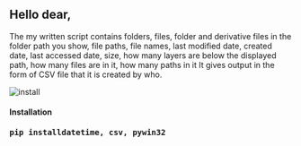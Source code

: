 <h2>Hello dear,</h2> 
<p>The my written script contains folders, files, folder and derivative files in the folder path you show, file paths, file names, last modified date, created date, last accessed date, size, how many layers are below the displayed path, how many files are in it, how many paths in it It gives output in the form of CSV file that it is created by who.</p>

<img alt="install" src="https://www.pngwing.com/en/free-png-ipxoh"><h4>Installation<h4>

<div>
<pre>
pip installdatetime, csv, pywin32
</pre>
</div>